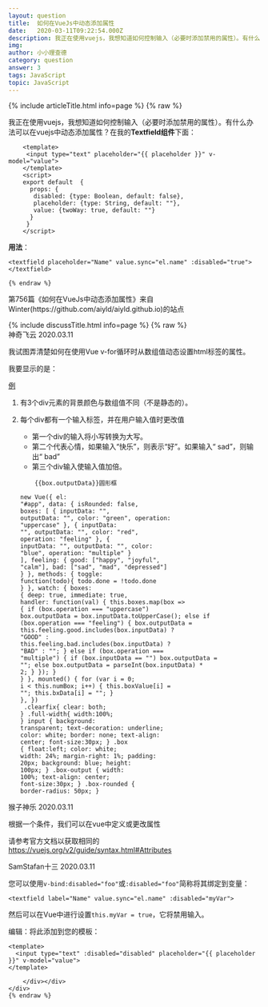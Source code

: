 ```yaml
---
layout: question
title:  如何在VueJs中动态添加属性
date:   2020-03-11T09:22:54.000Z
description: 我正在使用vuejs，我想知道如何控制输入（必要时添加禁用的属性）。有什么办法可以在vuejs中动态添加属性？在我的Textfield组件下面：   ...
img: 
author: 小小理查德
category: question
answer: 3
tags: JavaScript
topic: JavaScript
---
```

<div class="article-root">
  <div class="article">
    {% include articleTitle.html info=page %}
    {% raw %}
    <div class="article-content"><p><font style="vertical-align: inherit;"><font style="vertical-align: inherit;">我正在使用vuejs，我想知道如何控制输入（必要时添加禁用的属性）。</font><font style="vertical-align: inherit;">有什么办法可以在vuejs中动态添加属性？</font><font style="vertical-align: inherit;">在我的</font></font><strong><font style="vertical-align: inherit;"><font style="vertical-align: inherit;">Textfield组件</font></font></strong><font style="vertical-align: inherit;"><font style="vertical-align: inherit;">下面</font><font style="vertical-align: inherit;">：</font></font></p>

<pre><code>    &lt;template&gt;<font></font>
     &lt;input type="text" placeholder="{{ placeholder }}" v-model="value"&gt;<font></font>
    &lt;/template&gt;<font></font>
    &lt;script&gt;<font></font>
    export default  {<font></font>
      props: {<font></font>
       disabled: {type: Boolean, default: false},<font></font>
       placeholder: {type: String, default: ""},<font></font>
       value: {twoWay: true, default: ""}<font></font>
      }<font></font>
     }<font></font>
    &lt;/script&gt;<font></font>
</code></pre>

<p><strong><font style="vertical-align: inherit;"><font style="vertical-align: inherit;">用法</font></font></strong><font style="vertical-align: inherit;"><font style="vertical-align: inherit;">：</font></font></p>

<pre><code>&lt;textfield placeholder="Name" value.sync="el.name" :disabled="true"&gt;&lt;/textfield&gt;
</code></pre></div>
    {% endraw %}
  </div>
  <p class="winter_mark">第756篇《如何在VueJs中动态添加属性》来自Winter(https://github.com/aiyld/aiyld.github.io)的站点</p>
  <div class="discuss-wrapper">
    {% include discussTitle.html info=page %}
    {% raw %}
    <div class="discuss-list">
    <div class="discuss-item">
        <div class="discuss-parent">
          <div class="discuss-meta">
            <span class="discuss-user">神奇飞云</span>
            <span class="discuss-time">2020.03.11</span>
          </div>
          <div class="discuss-comment"><p><font style="vertical-align: inherit;"><font style="vertical-align: inherit;">我试图弄清楚如何在使用Vue v-for循环时从数组值动态设置html标签的属性。</font></font></p>

<p><font style="vertical-align: inherit;"><font style="vertical-align: inherit;">我要显示的是：</font></font></p>

<p><a href="https://jsfiddle.net/black_horse/8u921rp3/1/" rel="nofollow noreferrer"><font style="vertical-align: inherit;"><font style="vertical-align: inherit;">例</font></font></a></p>

<ol>
<li><font style="vertical-align: inherit;"><font style="vertical-align: inherit;">有3个div元素的背景颜色与数组值不同（不是静态的）。 </font></font></li>
<li><p><font style="vertical-align: inherit;"><font style="vertical-align: inherit;">每个div都有一个输入标签，并在用户输入值时更改值</font></font></p>

<ul>
<li><font style="vertical-align: inherit;"><font style="vertical-align: inherit;">第一个div的输入将小写转换为大写。</font></font></li>
<li><font style="vertical-align: inherit;"><font style="vertical-align: inherit;">第二个代表心情，如果输入“快乐”，则表示“好”。</font><font style="vertical-align: inherit;">如果输入“ sad”，则输出“ bad”</font></font></li>
<li><font style="vertical-align: inherit;"><font style="vertical-align: inherit;">第三个div输入使输入值加倍。 </font></font></li>
</ul><font style="vertical-align: inherit;"><font style="vertical-align: inherit;">


 
        
        {{box.outputData}}圆形框
      
    

</font></font><pre><code>new Vue({<font></font>
 el: "#app",<font></font>
  data: {<font></font>
    isRounded: false,<font></font>
      boxes: [<font></font>
        {<font></font>
          inputData: "",<font></font>
          outputData: "",<font></font>
          color: "green",<font></font>
          operation: "uppercase"<font></font>
        },<font></font>
        {<font></font>
          inputData: "",<font></font>
          outputData: "",<font></font>
          color: "red",<font></font>
          operation: "feeling"<font></font>
        },<font></font>
        {<font></font>
          inputData: "",<font></font>
          outputData: "",<font></font>
          color: "blue",<font></font>
          operation: "multiple"<font></font>
        }<font></font>
      ],<font></font>
      feeling: {<font></font>
        good: ["happy", "joyful", "calm"],<font></font>
        bad: ["sad", "mad", "depressed"]<font></font>
      }<font></font>
  },<font></font>
  methods: {<font></font>
    toggle: function(todo){<font></font>
        todo.done = !todo.done<font></font>
    }<font></font>
  },<font></font>
  watch: {<font></font>
    boxes: {<font></font>
      deep: true,<font></font>
      immediate: true,<font></font>
      handler: function(val) {<font></font>
        this.boxes.map(box =&gt; {<font></font>
          if (box.operation === "uppercase")<font></font>
            box.outputData = box.inputData.toUpperCase();<font></font>
          else if (box.operation === "feeling") {<font></font>
            box.outputData = this.feeling.good.includes(box.inputData)<font></font>
              ? "GOOD"<font></font>
              : this.feeling.bad.includes(box.inputData)<font></font>
              ? "BAD"<font></font>
              : "";<font></font>
          } else if (box.operation === "multiple") {<font></font>
            if (box.inputData == "") box.outputData = "";<font></font>
            else box.outputData = parseInt(box.inputData) * 2;<font></font>
          }<font></font>
        });<font></font>
      }<font></font>
    }<font></font>
  },<font></font>
  mounted() {<font></font>
    for (var i = 0; i &lt; this.numBox; i++) {<font></font>
      this.boxValue[i] = "";<font></font>
      this.bxData[i] = "";<font></font>
    }<font></font>
  },<font></font>
})<font></font>
<font></font>
<font></font>
<font></font>
.clearfix{<font></font>
 clear: both;<font></font>
}<font></font>
.full-width{<font></font>
  width:100%;<font></font>
}<font></font>
input {<font></font>
  background: transparent;<font></font>
  text-decoration: underline;<font></font>
  color: white;<font></font>
  border: none;<font></font>
  text-align: center;<font></font>
  font-size:30px;<font></font>
}<font></font>
.box {<font></font>
  float:left;<font></font>
  color: white;<font></font>
  width: 24%;<font></font>
  margin-right: 1%;<font></font>
  padding: 20px;<font></font>
  background: blue;<font></font>
  height: 100px;<font></font>
}<font></font>
.box-output {<font></font>
  width: 100%;<font></font>
  text-align: center;<font></font>
  font-size:30px;<font></font>
}<font></font>
.box-rounded {<font></font>
  border-radius: 50px;<font></font>
}<font></font>
</code></pre></li>
</ol></div>
        </div></div><div class="discuss-item">
        <div class="discuss-parent">
          <div class="discuss-meta">
            <span class="discuss-user">猴子神乐</span>
            <span class="discuss-time">2020.03.11</span>
          </div>
          <div class="discuss-comment"><p><font style="vertical-align: inherit;"><font style="vertical-align: inherit;">根据一个条件，我们可以在vue中定义或更改属性 </font></font></p>

<p><font style="vertical-align: inherit;"><font style="vertical-align: inherit;">请参考官方文档以获取相同的</font></font><a href="https://vuejs.org/v2/guide/syntax.html#Attributes" rel="nofollow noreferrer"><font style="vertical-align: inherit;"><font style="vertical-align: inherit;">https://vuejs.org/v2/guide/syntax.html#Attributes</font></font></a></p></div>
        </div></div><div class="discuss-item">
        <div class="discuss-parent">
          <div class="discuss-meta">
            <span class="discuss-user">SamStafan十三</span>
            <span class="discuss-time">2020.03.11</span>
          </div>
          <div class="discuss-comment"><p><font style="vertical-align: inherit;"><font style="vertical-align: inherit;">您可以使用</font></font><code>v-bind:disabled="foo"</code><font style="vertical-align: inherit;"><font style="vertical-align: inherit;">或</font></font><code>:disabled="foo"</code><font style="vertical-align: inherit;"><font style="vertical-align: inherit;">简称</font><font style="vertical-align: inherit;">将其绑定到变量</font><font style="vertical-align: inherit;">：</font></font></p>

<pre><code>&lt;textfield label="Name" value.sync="el.name" :disabled="myVar"&gt;
</code></pre>

<p><font style="vertical-align: inherit;"><font style="vertical-align: inherit;">然后可以在Vue中进行设置</font></font><code>this.myVar = true</code><font style="vertical-align: inherit;"><font style="vertical-align: inherit;">，它将禁用输入。</font></font></p>

<p><font style="vertical-align: inherit;"><font style="vertical-align: inherit;">编辑：将此添加到您的模板：</font></font></p>

<pre><code>&lt;template&gt;<font></font>
  &lt;input type="text" :disabled="disabled" placeholder="{{ placeholder }}" v-model="value"&gt;<font></font>
&lt;/template&gt;<font></font>
</code></pre></div>
        </div></div>
    </div>
    {% endraw %}
  </div>
<div>
